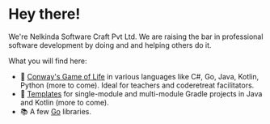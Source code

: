 # Hey there!

We're Nelkinda Software Craft Pvt Ltd.
We are raising the bar in professional software development by doing and and helping others do it.

What you will find here:
- 👾 [Conway's Game of Life](GameOfLife.md) in various languages like C#, Go, Java, Kotlin, Python (more to come).
  Ideal for teachers and coderetreat facilitators.
- 📔 [Templates](Templates.md) for single-module and multi-module Gradle projects in Java and Kotlin (more to come).
- 📚 A few [Go](Go.md) libraries.
